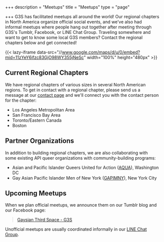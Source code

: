 +++
description = "Meetups"
title = "Meetups"
type = "page"

+++
G3S has facilitated meetups all around the world! Our regional chapters in North America organize official social events, and we've also had informal meetups where people hang out together after meeting through G3S's Tumblr, Facebook, or LINE Chat Group. Traveling somewhere and want to get to know some local G3S members? Contact the regional chapters below and get connected!

{{< lazy-iframe data-src="//www.google.com/maps/d/u/0/embed?mid=11zYeY6ifzc83GjO98WY355jNeSc" width="100%" height="480px" >}}

## Current Regional Chapters

We have regional chapters of various sizes in several North American regions. To get in contact with a regional chapter, please send us a message at our [contact page](/contact/) and we'll connect you with the contact person for the chapter:

- Los Angeles Metropolitan Area
- San Francisco Bay Area
- Toronto/Eastern Canada
- Boston

## Partner Organizations

In addition to building regional chapters, we are also collaborating with some existing API queer organizations with community-building programs:

- Asian and Pacific Islander Queers United for Action ([AQUA](http://www.aquadc.us)), Washington DC
- Gay Asian Pacific Islander Men of New York ([GAPIMNY](http://gapimny.org)), New York City

## Upcoming Meetups

When we plan official meetups, we announce them on our Tumblr blog and our Facebook page:

<div id="fb-root"></div>
<script>(function(d, s, id) {
  var js, fjs = d.getElementsByTagName(s)[0];
  if (d.getElementById(id)) return;
  js = d.createElement(s); js.id = id;
  js.src = "//connect.facebook.net/en_US/sdk.js#xfbml=1&version=v2.10";
  fjs.parentNode.insertBefore(js, fjs);
}(document, 'script', 'facebook-jssdk'));</script>

<div class="fb-page" data-href="//www.facebook.com/gaysianthirdspace/" data-tabs="events" data-width="500" data-height="500" data-small-header="true" data-adapt-container-width="true" data-hide-cover="true" data-show-facepile="false"><blockquote cite="//www.facebook.com/gaysianthirdspace/" class="fb-xfbml-parse-ignore"><a href="//www.facebook.com/gaysianthirdspace/">Gaysian Third Space - G3S</a></blockquote></div>

Unofficial meetups are usually coordinated informally in our [LINE Chat Group](/programs/#linechat).
